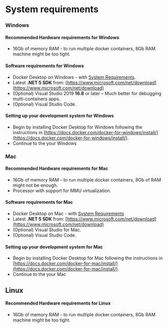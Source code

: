 # System requirements

### Windows

#### Recommended Hardware requirements for Windows

* 16Gb of memory RAM - to run multiple docker containers, 8Gb RAM machine might be too tight.

#### Software requirements for Windows

* Docker Desktop on Windows - with [System Requirements](https://docs.docker.com/docker-for-windows/install/#system-requirements).
* Latest **.NET 5 SDK** from: [https://www.microsoft.com/net/download](https://www.microsoft.com/net/download)
* \(Optional\) Visual Studio 2019 **16.8** or later – Much better for debugging multi-containers apps.
* \(Optional\) Visual Studio Code.

#### Setting up your development system for Windows

* Begin by installing Docker Desktop for Windows following the instructions in [https://docs.docker.com/docker-for-windows/install/](https://docs.docker.com/docker-for-windows/install/).
* Continue to the your Windows

### Mac

#### Recommended Hardware requirements for Mac

* 16Gb of memory RAM - to run multiple docker containers, 8Gb of RAM might not be enough.
* Processor with support for MMU virtualization.

#### Software requirements for Mac

* Docker Desktop on Mac - with [System Requirements](https://docs.docker.com/docker-for-mac/install/#system-requirements)
* Latest **.NET 5 SDK** from: [https://www.microsoft.com/net/download](https://www.microsoft.com/net/download)
* \(Optional\) Visual Studio for Mac.
* \(Optional\) Visual Studio Code.



#### Setting up your development system for Mac

* Begin by installing Docker Desktop for Mac following the instructions in [https://docs.docker.com/docker-for-mac/install/](https://docs.docker.com/docker-for-mac/install/).
* Continue to the your Mac



## Linux

#### Recommended Hardware requirements for Linux

* 16Gb of memory RAM - to run multiple docker containers, 8Gb RAM machine might be too tight.

